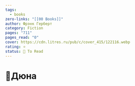 ```yaml
---
tags:
  - books
zero-links: "[[00 Books]]"
author: Фрэнк Герберт
category: Fiction
pages: "711"
pages_read: "0"
cover: https://cdn.litres.ru/pub/c/cover_415/122116.webp
rating: ⭐
status: 📌 To Read
---
```

# 📔Дюна